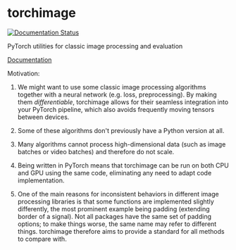 # torchimage
[![Documentation Status](https://readthedocs.org/projects/torchimage/badge/?version=latest)](https://torchimage.readthedocs.io/en/latest/?badge=latest)

PyTorch utilities for classic image processing and evaluation

[Documentation](https://torchimage.readthedocs.org)

Motivation:

1. We might want to use some classic image processing algorithms
   together with a neural network (e.g. loss, preprocessing).
   By making them *differentiable*, torchimage allows for their
   seamless integration into your PyTorch pipeline, which also
   avoids frequently moving tensors between devices.

2. Some of these algorithms don't previously have a Python
   version at all.
   
3. Many algorithms cannot process high-dimensional data
   (such as image batches or video batches) and therefore do not
   scale.

4. Being written in PyTorch means that torchimage can be
   run on both CPU and GPU using the same code, eliminating
   any need to adapt code implementation.
   
5. One of the main reasons for inconsistent behaviors in
   different image processing libraries is that some functions
   are implemented slightly differently, the most prominent
   example being padding (extending border of a signal). Not
   all packages have the same set of padding options; to make
   things worse, the same name may refer to different things.
   torchimage therefore aims to provide a standard for all
   methods to compare with.
   
